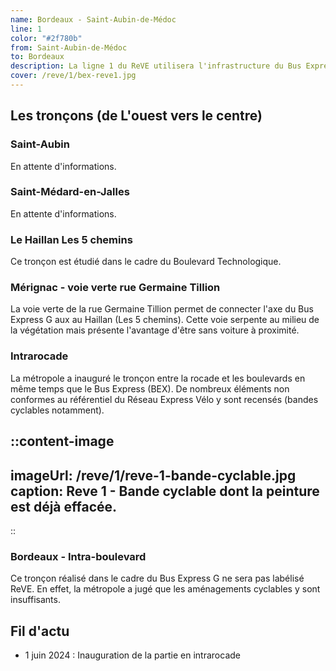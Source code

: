 ```yaml
---
name: Bordeaux - Saint-Aubin-de-Médoc 
line: 1
color: "#2f780b"
from: Saint-Aubin-de-Médoc
to: Bordeaux
description: La ligne 1 du ReVE utilisera l'infrastructure du Bus Express entre St Aubin de Médoc et la gare St Jean
cover: /reve/1/bex-reve1.jpg
---
```


## Les tronçons (de L'ouest vers le centre)

### Saint-Aubin
En attente d'informations.

### Saint-Médard-en-Jalles
En attente d'informations.

### Le Haillan Les 5 chemins
Ce tronçon est étudié dans le cadre du Boulevard Technologique.

### Mérignac - voie verte rue Germaine Tillion
La voie verte de la rue Germaine Tillion permet de connecter l'axe du Bus Express G aux  au Haillan (Les 5 chemins).
Cette voie serpente au milieu de la végétation mais présente l'avantage d'être sans voiture à proximité.

### Intrarocade
La métropole a inauguré le tronçon entre la rocade et les boulevards en même temps que le Bus Express (BEX).
De nombreux éléments non conformes au référentiel du Réseau Express Vélo y sont recensés (bandes cyclables notamment).

::content-image
---
imageUrl: /reve/1/reve-1-bande-cyclable.jpg
caption: Reve 1 - Bande cyclable dont la peinture est déjà effacée.
---
::

### Bordeaux - Intra-boulevard
Ce tronçon réalisé dans le cadre du Bus Express G ne sera pas labélisé ReVE.
En effet, la métropole a jugé que les aménagements cyclables y sont insuffisants.

## Fil d'actu

- 1 juin 2024 : Inauguration de la partie en intrarocade